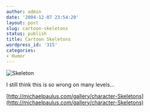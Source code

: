 ```yaml
---
author: admin
date: '2004-12-07 23:54:20'
layout: post
slug: cartoon-skeletons
status: publish
title: Cartoon Skeletons
wordpress_id: '315'
categories:
- Humor
---
```


![Skeleton](http://www.zhangzhung.net/lj/Buttercup_site.jpg)

I still think this is so wrong on many levels...

[http://michaelpaulus.com/gallery/character-Skeletons](http://michaelpaulus.com/gallery/character-Skeletons)

